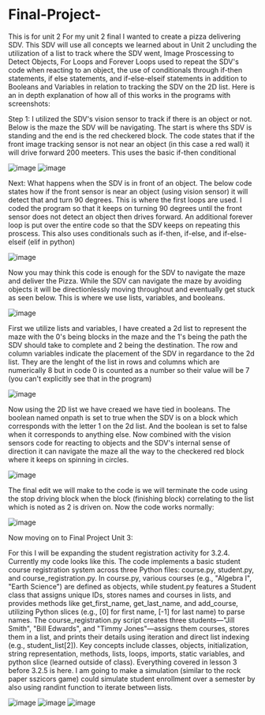 # Final-Project-
This is for unit 2 
 For my unit 2 final I wanted to create a pizza delivering SDV. This SDV will use all concepts we learned about in Unit 2 uncluding the utilization of a list to track where the SDV went, Image Proscessing to Detect Objects, For Loops and Forever Loops used to repeat the SDV's code when reacting to an object, the use of conditionals through if-then statements, if else statements, and if-else-elseif statements in addition to Booleans and Variables in relation to tracking the SDV on the 2D list. Here is an in depth explanation of how all of this works in the programs with screenshots: 

Step 1: I utilized the SDV's vision sensor to track if there is an object or not. Below is the maze the SDV will be navigating. The start is where ths SDV is standing and the end is the red checkered block. The code states that if the front image tracking sensor is not near an object (in this case a red wall) it will drive forward 200 meeters. This uses the basic if-then conditional



![image](https://github.com/user-attachments/assets/e51ce5fe-a0b7-4626-80f1-82e44ef54391)
![image](https://github.com/user-attachments/assets/56601702-aeea-42a6-97f5-0cd37c134737)

Next: What happens when the SDV is in front of an object. The below code states how if the front sensor is near an object (using vision sensor) it will detect that and turn 90 degrees. This is where the first loops are used. I coded the program so that it keeps on turning 90 degrees until the front sensor does not detect an object then drives forward. An additional forever loop is put over the entire code so that the SDV keeps on repeating this proscess. This also uses conditionals such as if-then, if-else, and if-else-elseif (elif in python)


![image](https://github.com/user-attachments/assets/4cd6fd91-de1d-4ef1-bfed-95d06d598f66)

Now you may think this code is enough for the SDV to navigate the maze and deliver the Pizza. While the SDV can navigate the maze by avoiding objects it will be directionlessly moving throughout and eventually get stuck as seen below. This is where we use lists, variables, and booleans. 



![image](https://github.com/user-attachments/assets/886cb64b-9565-4a11-8f9a-c3a620d98085)



First we utilize lists and variables, I have created a 2d list to represent the maze with the 0's being blocks in the maze and the 1's being the path the SDV should take to complete and 2 being the destination. The row and column variables indicate the placement of the SDV in regardance to the 2d list. They are the lenght of the list in rows and columns which are numerically 8 but in code 0 is counted as a number so their value will be 7 (you can't explicitly see that in the program)


![image](https://github.com/user-attachments/assets/d4bdfb19-32e8-4080-b6c3-7276c61255ec)

Now using the 2D list we have creaed we have tied in booleans. The boolean named onpath is set to true when the SDV is on a block which corresponds with the letter 1 on the 2d list. And the boolean is set to false when it corresponds to anything else. Now combined with the vision sensors code for reacting to objects and the SDV's internal sense of direction it can navigate the maze all the way to the checkered red block where it keeps on spinning in circles. 

![image](https://github.com/user-attachments/assets/19e0ed82-bd56-4b41-8127-064fbb4b33e1)

The final edit we will make to the code is we will terminate the code using the stop driving block when the block (finishing block) correlating to the list which is noted as 2 is driven on. Now the code works normally: 

![image](https://github.com/user-attachments/assets/bb49164a-8a7c-450f-a470-fdf23da2a485)



Now moving on to Final Project Unit 3: 

For this I will be expanding the student registration activity for 3.2.4. Currently my code looks like this. The code implements a basic student course registration system across three Python files: course.py, student.py, and course_registration.py. In course.py, various courses (e.g., "Algebra I", "Earth Science") are defined as objects, while student.py features a Student class that assigns unique IDs, stores names and courses in lists, and provides methods like get_first_name, get_last_name, and add_course, utilizing Python slices (e.g., [0] for first name, [-1] for last name) to parse names. The course_registration.py script creates three students—"Jill Smith", "Bill Edwards", and "Timmy Jones"—assigns them courses, stores them in a list, and prints their details using iteration and direct list indexing (e.g., student_list[2]). Key concepts include classes, objects, initialization, string representation, methods, lists, loops, imports, static variables, and python slice (learned outside of class). Everything covered in lesson 3 before 3.2.5 is here. I am going to make a simulation (similar to the rock paper sszicors game) could simulate student enrollment over a semester by also using randint function to iterate between lists. 

![image](https://github.com/user-attachments/assets/6f5b04af-37e7-44ad-933a-232aeb2faa2b)
![image](https://github.com/user-attachments/assets/08d360df-5721-4ced-9ec5-3a74199eb8f9)
![image](https://github.com/user-attachments/assets/c7c6a6e1-82c0-4ca4-b123-e87064563a30)





